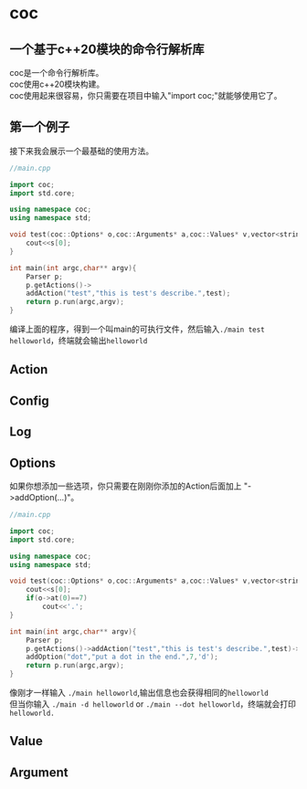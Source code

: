 # coc
## 一个基于c++20模块的命令行解析库
coc是一个命令行解析库。\
coc使用c++20模块构建。\
coc使用起来很容易，你只需要在项目中输入"import coc;"就能够使用它了。
## 第一个例子
接下来我会展示一个最基础的使用方法。
```c++
//main.cpp

import coc;
import std.core;

using namespace coc;
using namespace std;

void test(coc::Options* o,coc::Arguments* a,coc::Values* v,vector<string>& s){
    cout<<s[0];
}

int main(int argc,char** argv){
    Parser p;
    p.getActions()->
    addAction("test","this is test's describe.",test);
    return p.run(argc,argv);
}
```
编译上面的程序，得到一个叫main的可执行文件，然后输入`./main test helloworld`，终端就会输出`helloworld`
## Action
## Config
## Log
## Options
如果你想添加一些选项，你只需要在刚刚你添加的Action后面加上 "->addOption(...)"。

```c++
//main.cpp

import coc;
import std.core;

using namespace coc;
using namespace std;

void test(coc::Options* o,coc::Arguments* a,coc::Values* v,vector<string>& s){
    cout<<s[0];
    if(o->at(0)==7)
        cout<<'.';
}

int main(int argc,char** argv){
    Parser p;
    p.getActions()->addAction("test","this is test's describe.",test)->
    addOption("dot","put a dot in the end.",7,'d');
    return p.run(argc,argv);
}
```
像刚才一样输入 `./main helloworld`,输出信息也会获得相同的`helloworld`\
但当你输入 `./main -d helloworld` or `./main --dot helloworld`，终端就会打印`helloworld.`
## Value
## Argument